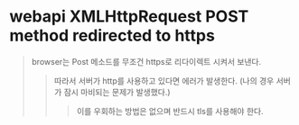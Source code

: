 # webapi XMLHttpRequest POST method redirected to https

> browser는 Post 메소드를 무조건 https로 리다이렉트 시켜서 보낸다.
>
> > 따라서 서버가 http를 사용하고 있다면 에러가 발생한다. (나의 경우 서버가 잠시 마비되는 문제가 발생했다.)
> >
> > > 이를 우회하는 방법은 없으며 반드시 tls를 사용해야 한다.
